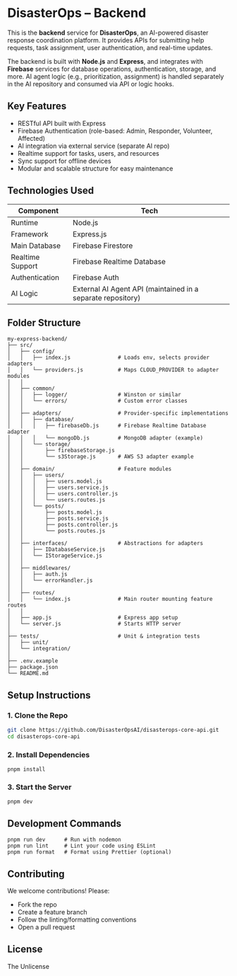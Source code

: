 # DisasterOps – Backend

This is the **backend** service for **DisasterOps**, an AI-powered disaster response coordination platform. It provides APIs for submitting help requests, task assignment, user authentication, and real-time updates.

The backend is built with **Node.js** and **Express**, and integrates with **Firebase** services for database operations, authentication, storage, and more. AI agent logic (e.g., prioritization, assignment) is handled separately in the AI repository and consumed via API or logic hooks.

## Key Features

-  RESTful API built with Express
-  Firebase Authentication (role-based: Admin, Responder, Volunteer, Affected)
-  AI integration via external service (separate AI repo)
-  Realtime support for tasks, users, and resources
-  Sync support for offline devices
-  Modular and scalable structure for easy maintenance


## Technologies Used

| Component         | Tech                                     |
|------------------|-------------------------------------------|
| Runtime           | Node.js                                  |
| Framework         | Express.js                               |
| Main Database    | Firebase Firestore                        |
| Realtime Support | Firebase Realtime Database    |
| Authentication    | Firebase Auth          |
| AI Logic          | External AI Agent API (maintained in a separate repository)|


## Folder Structure

```
my-express-backend/
├── src/
│   ├── config/
│   │   ├── index.js               # Loads env, selects provider adapters
│   │   └── providers.js           # Maps CLOUD_PROVIDER to adapter modules
│   │
│   ├── common/
│   │   ├── logger/                # Winston or similar
│   │   └── errors/                # Custom error classes
│   │
│   ├── adapters/                  # Provider-specific implementations
│   │   ├── database/
│   │   │   ├── firebaseDb.js      # Firebase Realtime Database adapter
│   │   │   └── mongoDb.js         # MongoDB adapter (example)
│   │   └── storage/
│   │       ├── firebaseStorage.js
│   │       └── s3Storage.js       # AWS S3 adapter example
│   │
│   ├── domain/                    # Feature modules
│   │   ├── users/
│   │   │   ├── users.model.js
│   │   │   ├── users.service.js
│   │   │   ├── users.controller.js
│   │   │   └── users.routes.js
│   │   └── posts/
│   │       ├── posts.model.js
│   │       ├── posts.service.js
│   │       ├── posts.controller.js
│   │       └── posts.routes.js
│   │
│   ├── interfaces/                # Abstractions for adapters
│   │   ├── IDatabaseService.js
│   │   └── IStorageService.js
│   │
│   ├── middlewares/
│   │   ├── auth.js
│   │   └── errorHandler.js
│   │
│   ├── routes/
│   │   └── index.js               # Main router mounting feature routes
│   │
│   ├── app.js                     # Express app setup
│   └── server.js                  # Starts HTTP server
│
├── tests/                         # Unit & integration tests
│   ├── unit/
│   └── integration/
│
├── .env.example
├── package.json
└── README.md
```

##  Setup Instructions

### 1. Clone the Repo

```bash
git clone https://github.com/DisasterOpsAI/disasterops-core-api.git
cd disasterops-core-api
```

### 2. Install Dependencies
```
pnpm install
```

### 3. Start the Server
```
pnpm dev
```

## Development Commands
```
pnpm run dev      # Run with nodemon
pnpm run lint     # Lint your code using ESLint
pnpm run format   # Format using Prettier (optional)
```

## Contributing

We welcome contributions! Please:

- Fork the repo
- Create a feature branch
- Follow the linting/formatting conventions
- Open a pull request


## License

The Unlicense
